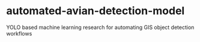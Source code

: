 # automated-avian-detection-model
YOLO based machine learning research for automating GIS object detection workflows
